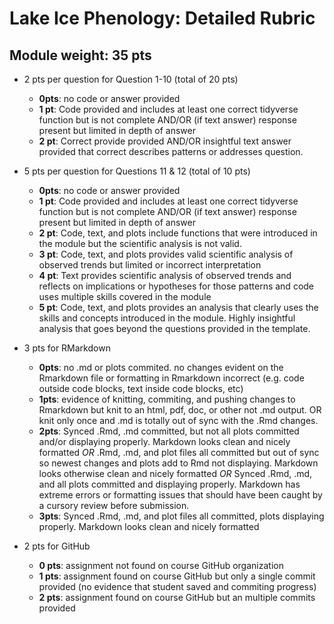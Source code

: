 # Lake Ice Phenology: Detailed Rubric

## Module weight: 35 pts

- 2 pts per question for Question 1-10 (total of 20 pts)
    - **0pts**: no code or answer provided
    - **1 pt**: Code provided and includes at least one correct tidyverse function but is not complete AND/OR (if text answer) response present but limited in depth of answer
    - **2 pt**: Correct provide provided AND/OR insightful text answer provided that correct describes patterns or addresses question.
    
- 5 pts per question for Questions 11 & 12 (total of 10 pts)
    - **0pts**: no code or answer provided
    - **1 pt**: Code provided and includes at least one correct tidyverse function but is not complete AND/OR (if text answer) response present but limited in depth of answer
    - **2 pt**: Code, text, and plots include functions that were introduced in the module but the scientific analysis is not valid.
    - **3 pt**: Code, text, and plots provides valid scientific analysis of observed trends but limited or incorrect interpretation
    - **4 pt**: Text provides scientific analysis of observed trends and reflects on implications or hypotheses for those patterns and code uses multiple skills covered in the module
    - **5 pt**: Code, text, and plots provides an analysis that clearly uses the skills and concepts introduced in the module. Highly insightful analysis that goes beyond the questions provided in the template.

- 3 pts for RMarkdown
    - **0pts**: no .md or plots commited. no changes evident on the Rmarkdown file or formatting in Rmarkdown incorrect (e.g. code outside code blocks, text inside code blocks, etc)
    - **1pts**: evidence of knitting, commiting, and pushing changes to Rmarkdown but knit to an html, pdf, doc, or other not .md output. OR knit only once and .md is totally out of sync with the .Rmd changes.
    - **2pts**: Synced .Rmd, .md committed, but not all plots committed and/or displaying properly. Markdown looks clean and nicely formatted
        _OR_ .Rmd, .md, and plot files all committed but out of sync so newest changes and plots add to Rmd not displaying. Markdown looks otherwise clean and nicely formatted
        _OR_ Synced .Rmd, .md, and all plots committed and displaying properly. Markdown has extreme errors or formatting issues that should have been caught by a cursory review before submission.
    - **3pts**: Synced .Rmd, .md, and plot files all committed, plots displaying properly. Markdown looks clean and nicely formatted
    
- 2 pts for GitHub
  - **0 pts**: assignment not found on course GitHub organization
  - **1 pts**: assignment found on course GitHub but only a single commit provided (no evidence that student saved and commiting progress)
  - **2 pts**: assignment found on course GitHub but an multiple commits provided
